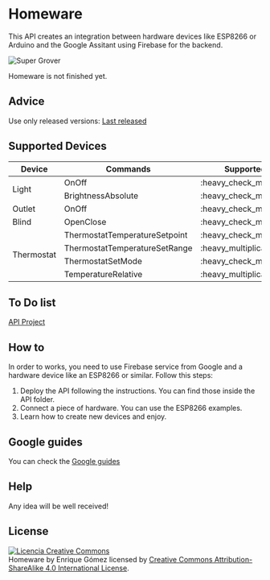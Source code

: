 # Homeware
This API creates an integration between hardware devices like ESP8266 or Arduino and the Google Assitant using Firebase for the backend.

<img alt="Super Grover" src="https://github.com/kikeelectronico/homeware/raw/master/images/cloud.png" />

Homeware is not finished yet.

## Advice
Use only released versions: <a href="https://github.com/kikeelectronico/Homeware/releases/latest">Last released</a>

## Supported Devices

<table>
    <thead>
        <tr>
            <th>Device</th>
            <th>Commands</th>
            <th>Supported</th>
            <th>ESP8266 example</th>
        </tr>
    </thead>
    <tbody>
        <tr>
            <td rowspan="2">Light</td>
            <td>OnOff</td>
            <td>:heavy_check_mark:</td>
            <td>:heavy_check_mark:</td>
        </tr>
        <tr>
            <td>BrightnessAbsolute</td>
            <td>:heavy_check_mark:</td>
            <td>:heavy_check_mark:</td>
        </tr>
        <tr>
            <td>Outlet</td>
            <td>OnOff</td>
            <td>:heavy_check_mark:</td>
            <td>:heavy_check_mark:</td>
        </tr>
        <tr>
            <td>Blind</td>
            <td>OpenClose</td>
            <td>:heavy_check_mark:</td>
            <td> :heavy_multiplication_x:</td>
        </tr>
        <tr>
            <td rowspan="4">Thermostat</td>
            <td>ThermostatTemperatureSetpoint</td>
            <td>:heavy_check_mark:</td>
            <td> :heavy_multiplication_x:</td>
        </tr>
        <tr>
            <td>ThermostatTemperatureSetRange</td>
            <td> :heavy_multiplication_x:</td>
            <td> :heavy_multiplication_x:</td>
        </tr>
        <tr>
            <td>ThermostatSetMode</td>
            <td>:heavy_check_mark:</td>
            <td> :heavy_multiplication_x:</td>
        </tr>
        <tr>
            <td>TemperatureRelative</td>
            <td> :heavy_multiplication_x:</td>
            <td> :heavy_multiplication_x:</td>
        </tr>
    </tbody>
</table>

## To Do list

<a href="https://github.com/kikeelectronico/Homeware/projects/1"> API Project </a>

## How to

In order to works, you need to use Firebase service from Google and a hardware device like an ESP8266 or similar. Follow this steps:

1. Deploy the API following the instructions. You can find those inside the API folder.
2. Connect a piece of hardware. You can use the ESP8266 examples.
3. Learn how to create new devices and enjoy.

## Google guides

You can check the <a href="https://developers.google.com/actions/smarthome/"> Google guides </a>

## Help

Any idea will be well received!

## License

<a rel="license" href="http://creativecommons.org/licenses/by-sa/4.0/"><img alt="Licencia Creative Commons" style="border-width:0" src="https://i.creativecommons.org/l/by-sa/4.0/88x31.png" /></a><br /><span xmlns:dct="http://purl.org/dc/terms/" property="dct:title">Homeware</span> by <span xmlns:cc="http://creativecommons.org/ns#" property="cc:attributionName">Enrique Gómez</span> licensed by <a rel="license" href="http://creativecommons.org/licenses/by-sa/4.0/">Creative Commons Attribution-ShareAlike 4.0 International License</a>.<br /><br />
